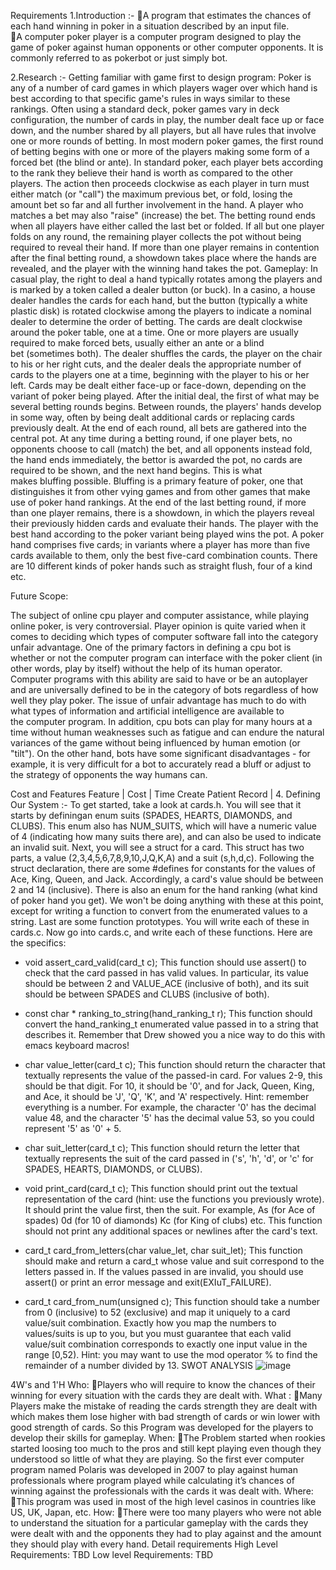 Requirements
1.Introduction :-
A program that estimates the chances of each hand winning in poker in a situation described by an input file.
A computer poker player is a computer program designed to play the game of poker against human opponents or other computer opponents. It is commonly referred to as pokerbot or just simply bot.

2.Research :-
Getting familiar with game first to design program:
Poker is any of a number of card games in which players wager over which hand is best according to that specific game's rules in ways similar to these rankings. Often using a standard deck, poker games vary in deck configuration, the number of cards in play, the number dealt face up or face down, and the number shared by all players, but all have rules that involve one or more rounds of betting. In most modern poker games, the first round of betting begins with one or more of the players making some form of a forced bet (the blind or ante). In standard poker, each player bets according to the rank they believe their hand is worth as compared to the other players. The action then proceeds clockwise as each player in turn must either match (or "call") the maximum previous bet, or fold, losing the amount bet so far and all further involvement in the hand. A player who matches a bet may also "raise" (increase) the bet. The betting round ends when all players have either called the last bet or folded. If all but one player folds on any round, the remaining player collects the pot without being required to reveal their hand. If more than one player remains in contention after the final betting round, a showdown takes place where the hands are revealed, and the player with the winning hand takes the pot.
Gameplay:
In casual play, the right to deal a hand typically rotates among the players and is marked by a token called a dealer button (or buck). In a casino, a house dealer handles the cards for each hand, but the button (typically a white plastic disk) is rotated clockwise among the players to indicate a nominal dealer to determine the order of betting. The cards are dealt clockwise around the poker table, one at a time.
One or more players are usually required to make forced bets, usually either an ante or a blind bet (sometimes both). The dealer shuffles the cards, the player on the chair to his or her right cuts, and the dealer deals the appropriate number of cards to the players one at a time, beginning with the player to his or her left. Cards may be dealt either face-up or face-down, depending on the variant of poker being played. After the initial deal, the first of what may be several betting rounds begins. Between rounds, the players' hands develop in some way, often by being dealt additional cards or replacing cards previously dealt. At the end of each round, all bets are gathered into the central pot.
At any time during a betting round, if one player bets, no opponents choose to call (match) the bet, and all opponents instead fold, the hand ends immediately, the bettor is awarded the pot, no cards are required to be shown, and the next hand begins. This is what makes bluffing possible. Bluffing is a primary feature of poker, one that distinguishes it from other vying games and from other games that make use of poker hand rankings.
At the end of the last betting round, if more than one player remains, there is a showdown, in which the players reveal their previously hidden cards and evaluate their hands. The player with the best hand according to the poker variant being played wins the pot. A poker hand comprises five cards; in variants where a player has more than five cards available to them, only the best five-card combination counts. There are 10 different kinds of poker hands such as straight flush, four of a kind etc.

Future Scope:

The subject of online cpu player and computer assistance, while playing online poker, is very controversial. Player opinion is quite varied when it comes to deciding which types of computer software fall into the category unfair advantage. One of the primary factors in defining a cpu bot is whether or not the computer program can interface with the poker client (in other words, play by itself) without the help of its human operator. Computer programs with this ability are said to have or be an autoplayer and are universally defined to be in the category of bots regardless of how well they play poker.
The issue of unfair advantage has much to do with what types of information and artificial intelligence are available to the computer program. In addition, cpu bots can play for many hours at a time without human weaknesses such as fatigue and can endure the natural variances of the game without being influenced by human emotion (or "tilt"). On the other hand, bots have some significant disadvantages - for example, it is very difficult for a bot to accurately read a bluff or adjust to the strategy of opponents the way humans can.




Cost and Features
Feature | Cost | Time Create Patient Record |
4. 	Defining Our System :-
To get started, take a look at cards.h. You will see that it starts by definingan enum suits (SPADES, HEARTS, DIAMONDS, and CLUBS). This enum also has NUM_SUITS, which will have a numeric value of 4 (indicating how many suits there are), and can also be used to indicate an invalid suit. 
Next, you will see a struct for a card. This struct has two parts, a value (2,3,4,5,6,7,8,9,10,J,Q,K,A) and a suit (s,h,d,c). Following the struct declaration, there are some #defines for constants for the values of Ace, King, Queen, and Jack. Accordingly, a card's value should be between 2 and 14 (inclusive).	There is also an enum for the hand ranking (what kind of poker hand you get). We won't be doing anything with these at this point, except for writing a function to convert from the enumerated values	to a string. 
Last are some function prototypes. You will write each of these in cards.c. Now go into cards.c, and write each of these functions. Here are the specifics: 
- void assert_card_valid(card_t c);
This function should use assert() to check that the card passed in has valid values. In particular, its value should be between 2 and VALUE_ACE (inclusive of both), and its suit should be between SPADES and CLUBS (inclusive of both).
- const char * ranking_to_string(hand_ranking_t r);
This function should convert the hand_ranking_t enumerated value passed in to a string that describes it. Remember that Drew showed you a nice way to do this with emacs keyboard macros!
- char value_letter(card_t c);
This function should return the character that textually represents the value of the passed-in card. For values 2-9, this should be that digit. For 10, it should be '0', and for Jack, Queen, King, and Ace, it should be 'J', 'Q', 'K', and 'A' respectively. Hint: remember everything is a number.
For example, the character '0' has the decimal value 48, and the character '5' has the decimal value 53, so you could represent '5' as '0' + 5.
- char suit_letter(card_t c);
This function should return the letter that textually represents the suit of the card passed in ('s', 'h', 'd', or 'c' for SPADES, HEARTS, DIAMONDS, or CLUBS).
- void print_card(card_t c);
This function should print out the textual representation of the card (hint: use the functions you previously wrote). It should print the value first, then the suit. For example,
As (for Ace of spades)
0d (for 10 of diamonds)
Kc (for King of clubs) etc.
This function should not print any additional spaces or newlines after the card's text.

- card_t card_from_letters(char value_let, char suit_let);
This function should make and return a card_t whose value and suit correspond to the letters passed in. If the values passed in are invalid, you should use assert() or print an error message and exit(EXIuT_FAILURE).

- card_t card_from_num(unsigned c);
This function should take a number from 0 (inclusive) to 52 (exclusive) and map it uniquely to a card value/suit combination. Exactly how you map the numbers to values/suits is up to you, but you must guarantee that each valid value/suit combination corresponds to exactly one input value in the range [0,52). Hint: you may want to use the mod operator % to find the remainder of a number divided by 13.
SWOT ANALYSIS
![image](https://user-images.githubusercontent.com/82165593/114727501-e08f3b00-9d5b-11eb-86db-8114e3fb561c.png)


4W's and 1'H
Who:
Players who will require to know the chances of their winning for every situation with the cards they are dealt with.
What :
Many Players make the mistake of reading the cards strength they are dealt with which makes them lose higher with bad strength of cards or win lower with good strength of cards. So this Program was developed for the players to develop their skills for gameplay.
When:
The Problem started when rookies started loosing too much to the pros and still kept playing even though they understood so little of what they are playing. So the first ever computer program named Polaris was developed in 2007 to play against human professionals where program played while calculating it’s chances of winning against the professionals with the cards it was dealt with.
Where:
This program was used in most of the high level casinos in countries like US, UK, Japan, etc. 
How:
There were too many players who were not able to understand the situation for a particular gameplay with the cards they were dealt with and the opponents they had to play against and the amount they should play with every hand.
Detail requirements
High Level Requirements:
TBD
Low level Requirements:
TBD
